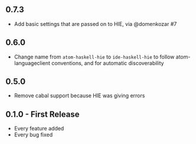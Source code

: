 ## 0.7.3
* Add basic settings that are passed on to HIE, via @domenkozar #7

## 0.6.0
* Change name from `atom-haskell-hie` to `ide-haskell-hie` to follow atom-languageclient conventions, and for automatic discoverability

## 0.5.0
* Remove cabal support because HIE was giving errors

## 0.1.0 - First Release
* Every feature added
* Every bug fixed
